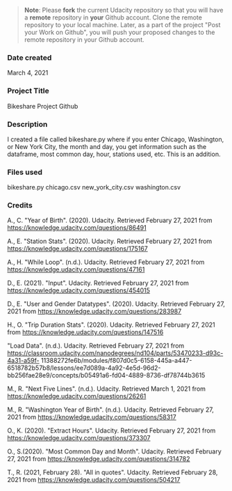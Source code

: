 >**Note**: Please **fork** the current Udacity repository so that you will have a **remote** repository in **your** Github account. Clone the remote repository to your local machine. Later, as a part of the project "Post your Work on Github", you will push your proposed changes to the remote repository in your Github account.

### Date created
March 4, 2021


### Project Title
Bikeshare Project Github

### Description
I created a file called bikeshare.py where if you enter Chicago, Washington, or New York City, the month and day, you get information such as the dataframe, most common day, hour, stations used, etc. This is an addition.

### Files used
bikeshare.py
chicago.csv
new_york_city.csv
washington.csv

### Credits
A., C. "Year of Birth". (2020). Udacity. Retrieved February 27, 2021 from https://knowledge.udacity.com/questions/86491

A., E. "Station Stats". (2020). Udacity. Retrieved February 27, 2021 from https://knowledge.udacity.com/questions/175167

A., H. "While Loop". (n.d.). Udacity. Retrieved February 27, 2021 from https://knowledge.udacity.com/questions/47161

D., E. (2021). "Input". Udacity. Retrieved February 27, 2021 from https://knowledge.udacity.com/questions/454015

D., E. "User and Gender Datatypes". (2020). Udacity. Retrieved February 27, 2021 from https://knowledge.udacity.com/questions/283987

H., O. "Trip Duration Stats". (2020). Udacity. Retrieved February 27, 2021 from https://knowledge.udacity.com/questions/147516

"Load Data". (n.d.).  Udacity. Retrieved February 27, 2021 from https://classroom.udacity.com/nanodegrees/nd104/parts/53470233-d93c-4a31-a59f-		11388272fe6b/modules/f807d0c5-6158-445a-a447-6518782b57b8/lessons/ee7d089a-4a92-4e5d-96d2-bb256fae28e9/concepts/b05491a6-fd04-4889-8736-df78744b3615

M., R. "Next Five Lines". (n.d.). Udacity. Retrieved March 1, 2021 from https://knowledge.udacity.com/questions/26261

M., R. "Washington Year of Birth". (n.d.). Udacity. Retrieved February 27, 2021 from https://knowledge.udacity.com/questions/58317

O., K. (2020). "Extract Hours". Udacity. Retrieved February 27, 2021 from https://knowledge.udacity.com/questions/373307

O., S.(2020). "Most Common Day and Month". Udacity. Retrieved February 27, 2021 from https://knowledge.udacity.com/questions/314782

T., R. (2021, February 28). "All in quotes". Udacity. Retrieved February 28, 2021 from https://knowledge.udacity.com/questions/504217


